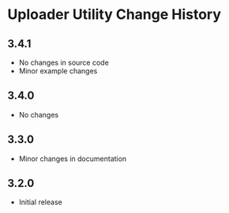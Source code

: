 Uploader Utility Change History
===============================

3.4.1
-----

-   No changes in source code
-   Minor example changes

3.4.0
-----

-   No changes

3.3.0
-----

-   Minor changes in documentation

3.2.0
-----

-   Initial release
